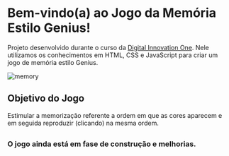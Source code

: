 # Bem-vindo(a) ao Jogo da Memória Estilo Genius!

Projeto desenvolvido durante o curso da [Digital Innovation One](https://digitalinnovation.one/).
Nele utilizamos os conhecimentos em HTML, CSS e JavaScript para criar um jogo de memória estilo Genius.

![memory](https://user-images.githubusercontent.com/45247383/137400811-41ac8d01-db98-4db3-80c8-a1a88265d705.png)


## Objetivo do Jogo

Estimular a memorização referente a ordem em que as cores aparecem e em seguida reproduzir (clicando) na mesma ordem.

##

### O jogo ainda está em fase de construção e melhorias.
